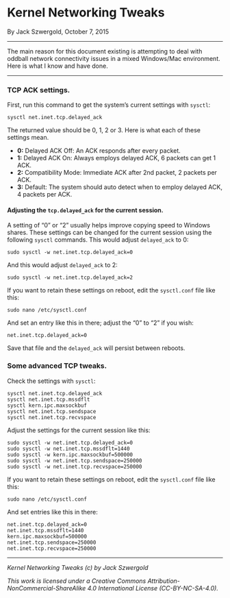 # Kernel Networking Tweaks

By Jack Szwergold, October 7, 2015

***

The main reason for this document existing is attempting to deal with oddball network connectivity issues in a mixed Windows/Mac environment. Here is what I know and have done.

***

### TCP ACK settings.

First, run this command to get the system’s current settings with `sysctl`:

    sysctl net.inet.tcp.delayed_ack

The returned value should be 0, 1, 2 or 3. Here is what each of these settings mean.

- **0:** Delayed ACK Off: An ACK responds after every packet.
- **1:** Delayed ACK On: Always employs delayed ACK, 6 packets can get 1 ACK.
- **2:** Compatibility Mode: Immediate ACK after 2nd packet, 2 packets per ACK.
- **3:** Default: The system should auto detect when to employ delayed ACK, 4 packets per ACK.

#### Adjusting the `tcp.delayed_ack` for the current session.

A setting of “0” or “2” usually helps improve copying speed to Windows shares. These settings can be changed for the current session using the following `sysctl` commands. This would adjust `delayed_ack` to 0:

	sudo sysctl -w net.inet.tcp.delayed_ack=0

And this would adjust `delayed_ack` to 2:

	sudo sysctl -w net.inet.tcp.delayed_ack=2

If you want to retain these settings on reboot, edit the `sysctl.conf` file like this:

    sudo nano /etc/sysctl.conf

And set an entry like this in there; adjust the “0” to “2” if you wish:

	net.inet.tcp.delayed_ack=0

Save that file and the `delayed_ack` will persist between reboots.

### Some advanced TCP tweaks.

Check the settings with `sysctl`:

	sysctl net.inet.tcp.delayed_ack
	sysctl net.inet.tcp.mssdflt
	sysctl kern.ipc.maxsockbuf
	sysctl net.inet.tcp.sendspace
	sysctl net.inet.tcp.recvspace

Adjust the settings for the current session like this:

	sudo sysctl -w net.inet.tcp.delayed_ack=0
	sudo sysctl -w net.inet.tcp.mssdflt=1440
	sudo sysctl -w kern.ipc.maxsockbuf=500000
	sudo sysctl -w net.inet.tcp.sendspace=250000
	sudo sysctl -w net.inet.tcp.recvspace=250000

If you want to retain these settings on reboot, edit the `sysctl.conf` file like this:

	sudo nano /etc/sysctl.conf

And set entries like this in there:
	
	net.inet.tcp.delayed_ack=0
	net.inet.tcp.mssdflt=1440
	kern.ipc.maxsockbuf=500000
	net.inet.tcp.sendspace=250000
	net.inet.tcp.recvspace=250000

***

*Kernel Networking Tweaks (c) by Jack Szwergold*

*This work is licensed under a Creative Commons Attribution-NonCommercial-ShareAlike 4.0 International License (CC-BY-NC-SA-4.0).*
